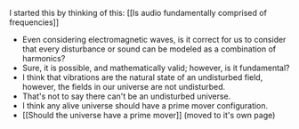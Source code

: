 I started this by thinking of this: [[Is audio fundamentally comprised of frequencies]]

- Even considering electromagnetic waves, is it correct for us to consider that every disturbance or sound can be modeled as a combination of harmonics?
- Sure, it is possible, and mathematically valid; however, is it fundamental?
- I think that vibrations are the natural state of an undisturbed field, however, the fields in our universe are not undisturbed.
- That's not to say there can't be an undisturbed universe.
- I think any alive universe should have a prime mover configuration.
- [[Should the universe have a prime mover]] (moved to it's own page)